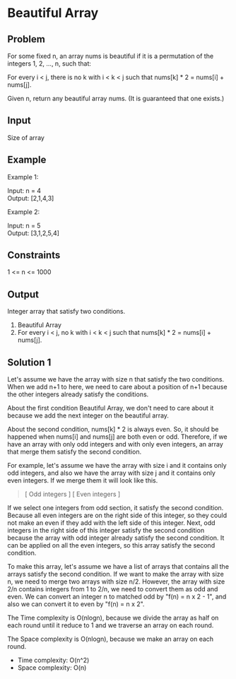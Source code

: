 # Beautiful Array

## Problem

For some fixed n, an array nums is beautiful if it is a permutation of the integers 1, 2, ..., n, such that:

For every i < j, there is no k with i < k < j such that nums[k] * 2 = nums[i] + nums[j].

Given n, return any beautiful array nums.  (It is guaranteed that one exists.)

## Input

Size of array

## Example

Example 1:

Input: n = 4  
Output: [2,1,4,3]

Example 2:

Input: n = 5  
Output: [3,1,2,5,4]

## Constraints

1 <= n <= 1000

## Output

Integer array that satisfy two conditions.

1) Beautiful Array
2) For every i < j, no k with i < k < j such that nums[k] * 2 = nums[i] + nums[j].

## Solution 1

Let's assume we have the array with size n that satisfy the two conditions. When we add n+1 to here, we need to care about a position of n+1 because the other integers already satisfy the conditions.

About the first condition Beautiful Array, we don't need to care about it because we add the next integer on the beautiful array.

About the second condition, nums[k] * 2 is always even. So, it should be happened when nums[i] and nums[j] are both even or odd. Therefore, if we have an array with only odd integers and with only even integers, an array that merge them satisfy the second condition.

For example, let's assume we have the array with size i and it contains only odd integers, and also we have the array with size j and it contains only even integers. If we merge them it will look like this.

>[ Odd integers ] [ Even integers ]

If we select one integers from odd section, it satisfy the second condition. Because all even integers are on the right side of this integer, so they could not make an even if they add with the left side of this integer. Next, odd integers in the right side of this integer satisfy the second condition because the array with odd integer already satisfy the second condition. It can be applied on all the even integers, so this array satisfy the second condition.

To make this array, let's assume we have a list of arrays that contains all the arrays satisfy the second condition. If we want to make the array with size n, we need to merge two arrays with size n/2. However, the array with size 2/n contains integers from 1 to 2/n, we need to convert them as odd and even. We can convert an integer n to matched odd by "f(n) = n x 2 - 1", and also we can convert it to even by "f(n) = n x 2".

The Time complexity is O(nlogn), because we divide the array as half on each round until it reduce to 1 and we traverse an array on each round.

The Space complexity is O(nlogn), because we make an array on each round.

- Time complexity: O(n^2)
- Space complexity: O(n)
